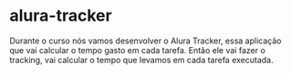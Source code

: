 # alura-tracker
Durante o curso nós vamos desenvolver o Alura Tracker, essa aplicação que vai calcular o tempo gasto em cada tarefa. Então ele vai fazer o tracking, vai calcular o tempo que levamos em cada tarefa executada.

